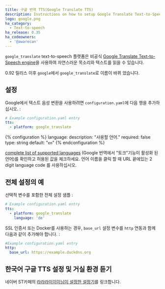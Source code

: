 ```yaml
---
title: 구글 번역 TTS(Google Translate TTS)
description: Instructions on how to setup Google Translate Text-to-Speech with Home Assistant.
logo: google.png
ha_category:
  - Text-to-speech
ha_release: 0.35
ha_codeowners:
  - '@awarecan'
---
```


`google_translate` text-to-speech 플랫폼은 비공식 [Google Translate Text-to-Speech engine](https://translate.google.com/)을 사용하여 자연스러운 목소리와 텍스트를 읽을 수 있습니다.

<div class='note'>

0.92 릴리스 이후 `google`에서 `google_translate`로 이름이 바뀌 었습니다.  

</div>

## 설정

Google에서 텍스트 음성 변환을 사용하려면 `configuration.yaml`에 다음 행을 추가하십시오. :

```yaml
# Example configuration.yaml entry
tts:
  - platform: google_translate
```

{% configuration %}
language:
  description: "사용할 언어."
  required: false
  type: string
  default: "`en`"
{% endconfiguration %}

[complete list of supported languages](https://translate.google.com/intl/en_ALL/about/languages/) (Google 번역에서 "토크"기능이 활성화 된 언어)를 확인하고 허용된 값을 체크하세요. 
언어 이름을 클릭 할 때 URL 끝에있는 2 digit language code 를 사용하십시오.

## 전체 설정의 예

선택적 변수를 포함한 전체 설정 샘플 :

```yaml
# Example configuration.yaml entry
tts:
  - platform: google_translate
    language: 'de'
```

SSL 인증서 또는 Docker를 사용하는 경우, `base_url` 설정 변수를 `http` 연동과 함께 다음과 같이 추가해야 합니다. :

```yaml
#Example configuration.yaml entry
http:
  base_url: https://example.duckdns.org
```

## 한국어 구글 TTS 설정 및 거실 환경 듣기 

네이버 ST카페의 [라라라이이이님이 설정한 설정기](https://cafe.naver.com/stsmarthome/17295)를 링크합니다. 



